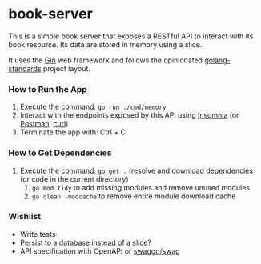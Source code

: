 # book-server
This is a simple book server that exposes a RESTful API to interact with its book resource. Its data are stored in memory using a slice. 

It uses the [Gin](https://gin-gonic.com/en/docs/) web framework and follows the opinionated [golang-standards](https://github.com/golang-standards/project-layout) project layout.

### How to Run the App
1) Execute the command: `go run ./cmd/memory`
2) Interact with the endpoints exposed by this API using [Insomnia](https://insomnia.rest/features/api-testing) (or [Postman](https://www.postman.com/product/what-is-postman/), [curl](https://curl.se/))
3) Terminate the app with: Ctrl + C 

### How to Get Dependencies
1) Execute the command: `go get .` (resolve and download dependencies for code in the current directory)
   1) `go mod tidy` to add missing modules and remove unused modules
   2) `go clean -modcache` to remove entire module download cache

### Wishlist
* Write tests
* Persist to a database instead of a slice?
* API specification with OpenAPI or [swaggo/swag](https://github.com/swaggo/swag)
